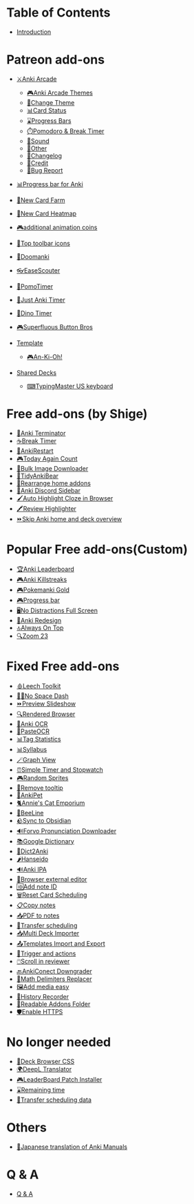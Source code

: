 # Table of Contents

* [Introduction](intro.md)

# Patreon add-ons

* [⚔️Anki Arcade](AnkiArcade/Home.md)
  * [🎮️Anki Arcade Themes](AnkiArcade/01.-AnkiArcade-Themes.md)
  * [🎨Change Theme](AnkiArcade/02.-Change-Theme.md)
  * [📊Card Status](AnkiArcade/03.-Card-status.md)
  * [⌛️Progress Bars](AnkiArcade/04.-Progress-Bars.md)
  * [⏱️Pomodoro & Break Timer](AnkiArcade/05.-Pomodoro-&-Break-Timer.md)
  * [🎵Sound](AnkiArcade/06.-Sound.md)
  * [📂Other](AnkiArcade/08.-Other.md)
  * [📝Changelog](AnkiArcade/09.-Changelog.md)
  * [💖Credit](AnkiArcade/98.-Credit.md)
  * [🚨Bug Report](AnkiArcade/99.-Bug-Report.md)

* [📊Progress bar for Anki](progress-bar-for-anki.md) 
* [🌱New Card Farm]()
* [📅New Card Heatmap]()
* [🎮additional animation coins]()
* [🎨Top toolbar icons]()
* [🔫Doomanki]()
* [👓EaseScouter]()
* [🍅PomoTimer]()
* [🍅Just Anki Timer]()
* [🦖Dino Timer]()
* [🎮Superfluous Button Bros]()

* [Template]()
  * [🎮An-Ki-Oh!]()
* [Shared Decks]()
  * [⌨TypingMaster US keyboard]()

# Free add-ons (by Shige)

* [🤖Anki Terminator](AnkiTerminator/anki_terminator_00.md)
* [☕Break Timer]()
* [🔂AnkiRestart]()
* [🎮Today Again Count]()
* [🦾Bulk Image Downloader]()
* [🐻TidyAnkiBear]()
* [📌Rearrange home addons]()
* [📱Anki Discord Sidebar]()
* [🖌️Auto Highlight Cloze in Browser]()
* [🖍️Review Highlighter]()
* [⏩️Skip Anki home and deck overview]()


# Popular Free add-ons(Custom)
* [🏆Anki Leaderboard]()
* [🎮Anki Killstreaks]()
* [🎮Pokemanki Gold]()
* [🎮Progress bar]()
* [🖥️No Distractions Full Screen]()
* [🎨Anki Redesign]()
* [🔝Always On Top]()
* [🔍Zoom 23]()


# Fixed Free add-ons

* [🩸Leech Toolkit]()
* [🏃🏻No Space Dash]()
* [⏩Preview Slideshow]()
* [🔍Rendered Browser]()
* [📸Anki OCR]()
* [📸PasteOCR]()
* [📊Tag Statistics]()
* [📊Syllabus]()
* [🪄Graph View]()
* [⏰️Simple Timer and Stopwatch]()
* [🎮Random Sprites]()
* [👻Remove tooltip]()
* [🐤AnkiPet]()
* [🐈️Annie's Cat Emporium]()
* [🐝BeeLine]()
* [🪨Sync to Obsidian]()
* [🔊Forvo Pronunciation Downloader]()
* [📚Google Dictionary]()
* [🐼Dict2Anki]()
* [🌶️Hanseido]()
* [🔊Anki IPA]()
* [📝Browser external editor]()
* [🆔Add note ID]()
* [🗑️Reset Card Scheduling]()
* [📋Copy notes]()
* [📥PDF to notes]()
* [🚚Transfer scheduling]()
* [📥Multi Deck Importer]()
* [📤Templates Import and Export]()
* [🔗Trigger and actions]()
* [🖱️Scroll in reviewer]()
* [🔙AnkiConect Downgrader]()
* [🧮Math Delimiters Replacer]()
* [🖼️Add media easy]()
* [💾History Recorder]()
* [📂Readable Addons Folder]()
* [🛡️Enable HTTPS]()

# No longer needed
* [🎨Deck Browser CSS]()
* [🌍DeepL Translator]()
* [🎮️LeaderBoard Patch Installer]()
* [⌛️Remaining time]()
* [🚚Transfer scheduling data]()

# Others
* [📖Japanese translation of Anki Manuals](anki_manuals_jp.md)

# Q & A
* [Q & A]()



